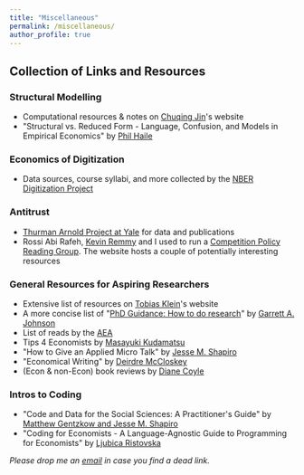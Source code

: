 ```yaml
---
title: "Miscellaneous"
permalink: /miscellaneous/
author_profile: true
---
```


## Collection of Links and Resources

### Structural Modelling
  * Computational resources & notes on [Chuqing Jin](https://chuqingjin.github.io/resources/)'s website
  * "Structural vs. Reduced Form - Language, Confusion, and Models in Empirical Economics" by [Phil Haile](https://www.dropbox.com/s/s6spj8wiruer4to/intro.pdf?dl=0)

### Economics of Digitization
  * Data sources, course syllabi, and more collected by the [NBER Digitization Project](https://paper.dropbox.com/doc/Economics-of-Digitization--BhfV8KCrOXBZnrDQb5i6IfeNAg-TfvAiXfojw4AlLnEp2Lig)

### Antitrust
  * [Thurman Arnold Project at Yale](https://som.yale.edu/faculty-research-centers/centers-initiatives/thurman-arnold-project-at-yale) for data and publications
  * Rossi Abi Rafeh, [Kevin Remmy](https://kevinremmy.com) and I used to run a [Competition Policy Reading Group](https://sites.google.com/view/wccwtse/home). The website hosts a couple of potentially interesting resources

### General Resources for Aspiring Researchers
* Extensive list of resources on [Tobias Klein](https://www.tobiasklein.ws/ph-d-students)'s website
* A more concise list of "[PhD Guidance: How to do research](https://docs.google.com/document/d/1JmYa1-3qcvuePQ6bEDDEYI4U0carp_82jVNQ7oezIRU/edit#heading=h.32cukrop7ts5)" by [Garrett A. Johnson](https://www.garjoh.com)
* List of reads by the [AEA](https://www.aeaweb.org/about-aea/committees/cswep/programs/resources/readings?fbclid=IwAR3dnIsL0SZYc1-Pm4qRyVVYjAPVtrd3MYgKA9X9Dwpj4KVuRfs_9uvrsRU)
* Tips 4 Economists by [Masayuki Kudamatsu](https://sites.google.com/site/mkudamatsu/tips4economists?fbclid=IwAR20ZjwcO6DvAWbqhQ5TU5aVpqPFyvH6dwpJPFUnkntXeDxJ9RcMKJ7dznU)
* "How to Give an Applied Micro Talk" by [Jesse M. Shapiro](https://www.brown.edu/Research/Shapiro/pdfs/applied_micro_slides.pdf)
* "Economical Writing" by [Deirdre McCloskey](http://www.deirdremccloskey.com/docs/pdf/Article_86.pdf)
* (Econ & non-Econ) book reviews by [Diane Coyle](http://www.enlightenmenteconomics.com/blog/)

### Intros to Coding
* "Code and Data for the Social Sciences: A Practitioner's Guide" by [Matthew Gentzkow and Jesse M. Shapiro](https://web.stanford.edu/~gentzkow/research/CodeAndData.xhtml?fbclid=IwAR381DWz0EN5geI4Qg8YPxjQdnjVpLYJZJZIa2CDSWdoUEGCm3t3lOYw0cw#magicparlabel-1348)
* "Coding for Economists - A Language-Agnostic Guide to Programming for Economists" by [Ljubica Ristovska](https://www.dropbox.com/s/vx53qtwake5wwpg/Coding_For_Econs_20190221.pdf?dl=0&fbclid=IwAR27lyB_75jqd47XAVj5xAufrd5bH9eUvfAl8LimDvUCNimwuEGRTC8JKRM)

_Please drop me an [email](mailto:luise.eisfeld@unil.ch) in case you find a dead link._
